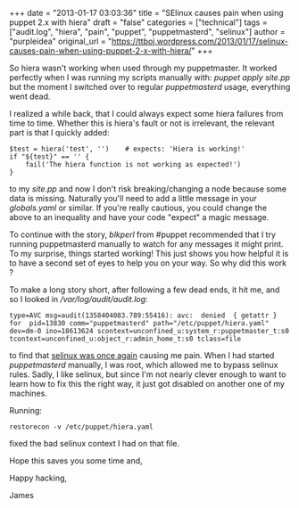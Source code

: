 +++
date = "2013-01-17 03:03:36"
title = "SElinux causes pain when using puppet 2.x with hiera"
draft = "false"
categories = ["technical"]
tags = ["audit.log", "hiera", "pain", "puppet", "puppetmasterd", "selinux"]
author = "purpleidea"
original_url = "https://ttboj.wordpress.com/2013/01/17/selinux-causes-pain-when-using-puppet-2-x-with-hiera/"
+++

So hiera wasn't working when used through my puppetmaster. It worked perfectly when I was running my scripts manually with: <em>puppet apply site.pp</em> but the moment I switched over to regular <em>puppetmasterd</em> usage, everything went dead.

I realized a while back, that I could always expect some hiera failures from time to time. Whether this is hiera's fault or not is irrelevant, the relevant part is that I quickly added:
```
$test = hiera('test', '')    # expects: 'Hiera is working!'
if "${test}" == '' {
    fail('The hiera function is not working as expected!')
}
```
to my <em>site.pp</em> and now I don't risk breaking/changing a node because some data is missing. Naturally you'll need to add a little message in your <em>globals.yaml</em> or similar. If you're really cautious, you could change the above to an inequality and have your code "expect" a magic message.

To continue with the story, <em>blkperl</em> from #puppet recommended that I try running puppetmasterd manually to watch for any messages it might print. To my surprise, things started working! This just shows you how helpful it is to have a second set of eyes to help you on your way. So why did this work ?

To make a long story short, after following a few dead ends, it hit me, and so I looked in <em>/var/log/audit/audit.log</em>:
```
type=AVC msg=audit(1358404083.789:55416): avc:  denied  { getattr } for  pid=13830 comm="puppetmasterd" path="/etc/puppet/hiera.yaml" dev=dm-0 ino=18613624 scontext=unconfined_u:system_r:puppetmaster_t:s0 tcontext=unconfined_u:object_r:admin_home_t:s0 tclass=file
```
to find that <a title="Clustering virtual machines with rgmanager and clusvcadm" href="/blog/2013/01/03/clustering-virtual-machines-with-rgmanager-and-clusvcadm/">selinux was once again</a> causing me pain. When I had started <em>puppetmasterd</em> manually, I was root, which allowed me to bypass selinux rules. Sadly, I like selinux, but since I'm not nearly clever enough to want to learn how to fix this the right way, it just got disabled on another one of my machines.

Running:
```
restorecon -v /etc/puppet/hiera.yaml
```
fixed the bad selinux context I had on that file.

Hope this saves you some time and,

Happy hacking,

James

